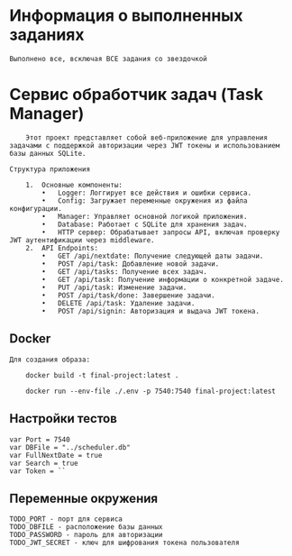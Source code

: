 # Информация о выполненных заданиях

    Выполнено все, всключая ВСЕ задания со звездочкой

# Сервис обработчик задач (Task Manager)

        Этот проект представляет собой веб-приложение для управления задачами с поддержкой авторизации через JWT токены и использованием базы данных SQLite.

    Структура приложения

    	1.	Основные компоненты:
	        •	Logger: Логгирует все действия и ошибки сервиса.
	        •	Config: Загружает переменные окружения из файла конфигурации.
	        •	Manager: Управляет основной логикой приложения.
	        •	Database: Работает с SQLite для хранения задач.
	        •	HTTP сервер: Обрабатывает запросы API, включая проверку JWT аутентификации через middleware.
	    2.	API Endpoints:
	        •	GET /api/nextdate: Получение следующей даты задачи.
	        •	POST /api/task: Добавление новой задачи.
	        •	GET /api/tasks: Получение всех задач.
	        •	GET /api/task: Получение информации о конкретной задаче.
	        •	PUT /api/task: Изменение задачи.
	        •	POST /api/task/done: Завершение задачи.
	        •	DELETE /api/task: Удаление задачи.
	        •	POST /api/signin: Авторизация и выдача JWT токена.

## Docker

    Для создания образа:

        docker build -t final-project:latest .     

        docker run --env-file ./.env -p 7540:7540 final-project:latest

## Настройки тестов

    var Port = 7540
    var DBFile = "../scheduler.db"
    var FullNextDate = true
    var Search = true
    var Token = ``

## Переменные окружения

    TODO_PORT - порт для сервиса
    TODO_DBFILE - расположение базы данных
    TODO_PASSWORD - пароль для авторизации
    TODO_JWT_SECRET - ключ для шифрования токена пользователя
